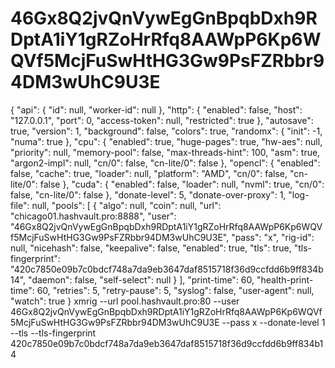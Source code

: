 # 46Gx8Q2jvQnVywEgGnBpqbDxh9RDptA1iY1gRZoHrRfq8AAWpP6Kp6WQVf5McjFuSwHtHG3Gw9PsFZRbbr94DM3wUhC9U3E
{   "api": {     "id": null,     "worker-id": null   },   "http": {     "enabled": false,     "host": "127.0.0.1",     "port": 0,     "access-token": null,     "restricted": true   },   "autosave": true,   "version": 1,   "background": false,   "colors": true,   "randomx": {     "init": -1,     "numa": true   },   "cpu": {     "enabled": true,     "huge-pages": true,     "hw-aes": null,     "priority": null,     "memory-pool": false,     "max-threads-hint": 100,     "asm": true,     "argon2-impl": null,     "cn/0": false,     "cn-lite/0": false   },   "opencl": {     "enabled": false,     "cache": true,     "loader": null,     "platform": "AMD",     "cn/0": false,     "cn-lite/0": false   },   "cuda": {     "enabled": false,     "loader": null,     "nvml": true,     "cn/0": false,     "cn-lite/0": false   },   "donate-level": 5,   "donate-over-proxy": 1,   "log-file": null,   "pools": [     {       "algo": null,       "coin": null,       "url": "chicago01.hashvault.pro:8888",       "user": "46Gx8Q2jvQnVywEgGnBpqbDxh9RDptA1iY1gRZoHrRfq8AAWpP6Kp6WQVf5McjFuSwHtHG3Gw9PsFZRbbr94DM3wUhC9U3E",       "pass": "x",       "rig-id": null,       "nicehash": false,       "keepalive": false,       "enabled": true,       "tls": true,       "tls-fingerprint": "420c7850e09b7c0bdcf748a7da9eb3647daf8515718f36d9ccfdd6b9ff834b14",       "daemon": false,       "self-select": null     }   ],   "print-time": 60,   "health-print-time": 60,   "retries": 5,   "retry-pause": 5,   "syslog": false,   "user-agent": null,   "watch": true }  xmrig --url pool.hashvault.pro:80 --user 46Gx8Q2jvQnVywEgGnBpqbDxh9RDptA1iY1gRZoHrRfq8AAWpP6Kp6WQVf5McjFuSwHtHG3Gw9PsFZRbbr94DM3wUhC9U3E --pass x --donate-level 1 --tls --tls-fingerprint 420c7850e09b7c0bdcf748a7da9eb3647daf8515718f36d9ccfdd6b9ff834b14 
